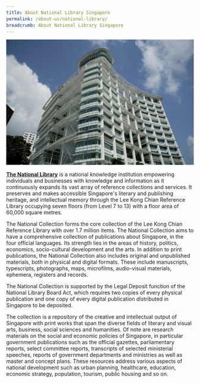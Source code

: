 ```yaml
---
title: About National Library Singapore
permalink: /about-us/national-library/
breadcrumb: About National Library Singapore
---
```

![National Library](/images/about-us/National-Collection-v2.jpg)

**[The National Library](https://www.nlb.gov.sg/main/visit-us/our-libraries-and-locations/libraries/national-library-singapore?tab=2)** is a national knowledge institution empowering individuals and businesses with knowledge and information as it continuously expands its vast array of reference collections and services. It preserves and makes accessible Singapore's literary and publishing heritage, and intellectual memory through the Lee Kong Chian Reference Library occupying seven floors (from Level 7 to 13) with a floor area of 60,000 square metres. 

The National Collection forms the core collection of the Lee Kong Chian Reference Library with over 1.7 million items. The National Collection aims to have a comprehensive collection of publications about Singapore, in the four official languages. Its strength lies in the areas of history, politics, economics, socio-cultural development and the arts. In addition to print publications, the National Collection also includes original and unpublished materials, both in physical and digital formats. These include manuscripts, typescripts, photographs, maps, microfilms, audio-visual materials, ephemera, registers and records.

The National Collection is supported by the Legal Deposit function of the National Library Board Act, which requires two copies of every physical publication and one copy of every digital publication distributed in Singapore to be deposited.


The collection is a repository of the creative and intellectual output of Singapore with print works that span the diverse fields of literary and visual arts, business, social sciences and humanities. Of note are research materials on the social and economic policies of Singapore, in particular government publications such as the official gazettes, parliamentary reports, select committee reports, transcripts of selected ministerial speeches, reports of government departments and ministries as well as master and concept plans. These resources address various aspects of national development such as urban planning, healthcare, education, economic strategy, population, tourism, public housing and so on.